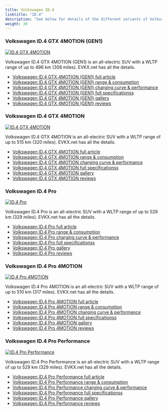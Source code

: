 ```yaml
---
title: Volkswagen ID.4
linktitle: "ID.4"
description: "See below for details of the different variants of Volkswagen ID.4"
weight: 30
---
```

### Volkswagen ID.4 GTX 4MOTION (GEN1)

<a href="id.4_gtx_4motion_gen1/"><img src="https://media.evkx.net/multimedia/models/volkswagen/id.4/id.4_gtx_4motion_gen1/main_1_st.jpg" class="img-fluid" alt="ID.4 GTX 4MOTION" ></a>

Volkswagen ID.4 GTX 4MOTION (GEN1) is an all-electric SUV with a WLTP range of up to 496 km (308 miles). EVKX.net has all the details. 

- [Volkswagen ID.4 GTX 4MOTION (GEN1) full article](id.4_gtx_4motion_gen1/)
- [Volkswagen ID.4 GTX 4MOTION (GEN1) range & consumption](id.4_gtx_4motion_gen1/rangeandconsumption)
- [Volkswagen ID.4 GTX 4MOTION (GEN1) charging curve & performance](id.4_gtx_4motion_gen1/chargingcurve)
- [Volkswagen ID.4 GTX 4MOTION (GEN1) full specificationss](id.4_gtx_4motion_gen1/specifications)
- [Volkswagen ID.4 GTX 4MOTION (GEN1) gallery](id.4_gtx_4motion_gen1/gallery)
- [Volkswagen ID.4 GTX 4MOTION (GEN1) reviews](id.4_gtx_4motion_gen1/reviews)

### Volkswagen ID.4 GTX 4MOTION

<a href="id.4_gtx_4motion/"><img src="https://media.evkx.net/multimedia/models/volkswagen/id.4/id.4_gtx_4motion/main_1_st.jpg" class="img-fluid" alt="ID.4 GTX 4MOTION" ></a>

Volkswagen ID.4 GTX 4MOTION is an all-electric SUV with a WLTP range of up to 515 km (320 miles). EVKX.net has all the details. 

- [Volkswagen ID.4 GTX 4MOTION full article](id.4_gtx_4motion/)
- [Volkswagen ID.4 GTX 4MOTION range & consumption](id.4_gtx_4motion/rangeandconsumption)
- [Volkswagen ID.4 GTX 4MOTION charging curve & performance](id.4_gtx_4motion/chargingcurve)
- [Volkswagen ID.4 GTX 4MOTION full specificationss](id.4_gtx_4motion/specifications)
- [Volkswagen ID.4 GTX 4MOTION gallery](id.4_gtx_4motion/gallery)
- [Volkswagen ID.4 GTX 4MOTION reviews](id.4_gtx_4motion/reviews)

### Volkswagen ID.4 Pro

<a href="id.4_pro/"><img src="https://media.evkx.net/multimedia/models/volkswagen/id.4/id.4_pro/main_1_st.jpg" class="img-fluid" alt="ID.4 Pro" ></a>

Volkswagen ID.4 Pro is an all-electric SUV with a WLTP range of up to 529 km (329 miles). EVKX.net has all the details. 

- [Volkswagen ID.4 Pro full article](id.4_pro/)
- [Volkswagen ID.4 Pro range & consumption](id.4_pro/rangeandconsumption)
- [Volkswagen ID.4 Pro charging curve & performance](id.4_pro/chargingcurve)
- [Volkswagen ID.4 Pro full specificationss](id.4_pro/specifications)
- [Volkswagen ID.4 Pro gallery](id.4_pro/gallery)
- [Volkswagen ID.4 Pro reviews](id.4_pro/reviews)

### Volkswagen ID.4 Pro 4MOTION

<a href="id.4_pro_4motion/"><img src="https://media.evkx.net/multimedia/models/volkswagen/id.4/id.4_pro_4motion/main_1_st.jpg" class="img-fluid" alt="ID.4 Pro 4MOTION" ></a>

Volkswagen ID.4 Pro 4MOTION is an all-electric SUV with a WLTP range of up to 510 km (317 miles). EVKX.net has all the details. 

- [Volkswagen ID.4 Pro 4MOTION full article](id.4_pro_4motion/)
- [Volkswagen ID.4 Pro 4MOTION range & consumption](id.4_pro_4motion/rangeandconsumption)
- [Volkswagen ID.4 Pro 4MOTION charging curve & performance](id.4_pro_4motion/chargingcurve)
- [Volkswagen ID.4 Pro 4MOTION full specificationss](id.4_pro_4motion/specifications)
- [Volkswagen ID.4 Pro 4MOTION gallery](id.4_pro_4motion/gallery)
- [Volkswagen ID.4 Pro 4MOTION reviews](id.4_pro_4motion/reviews)

### Volkswagen ID.4 Pro Performance

<a href="id.4_pro_performance/"><img src="https://media.evkx.net/multimedia/models/volkswagen/id.4/id.4_pro_performance/main_1_st.jpg" class="img-fluid" alt="ID.4 Pro Performance" ></a>

Volkswagen ID.4 Pro Performance is an all-electric SUV with a WLTP range of up to 529 km (329 miles). EVKX.net has all the details. 

- [Volkswagen ID.4 Pro Performance full article](id.4_pro_performance/)
- [Volkswagen ID.4 Pro Performance range & consumption](id.4_pro_performance/rangeandconsumption)
- [Volkswagen ID.4 Pro Performance charging curve & performance](id.4_pro_performance/chargingcurve)
- [Volkswagen ID.4 Pro Performance full specificationss](id.4_pro_performance/specifications)
- [Volkswagen ID.4 Pro Performance gallery](id.4_pro_performance/gallery)
- [Volkswagen ID.4 Pro Performance reviews](id.4_pro_performance/reviews)


